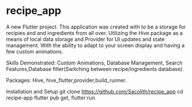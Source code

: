 # recipe_app

A new Flutter project.
This application was created with to be a storage for recipies and and ingredients from all over. 
Utilizing the Hive package as a means of local data storage and Provider for UI updates and state management.
With the ability to adapt to your screen display and having a few custom animations.

Skills Demonstrated: Custom Animations, Database Management, Search Features,Database filter(Switching between recipe/ingredients database).

Packages: Hive, hive_flutter,provider,build_runner.

Installation and Setup git clone https://github.com/Sacolith/recipe_app cd recipe-app flutter pub get,
flutter run
